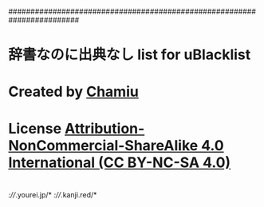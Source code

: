 ########################################################################
# 辞書なのに出典なし list for uBlacklist
# Created by [Chamiu](https://github.com/Chamiu)
# License [Attribution-NonCommercial-ShareAlike 4.0 International (CC BY-NC-SA 4.0)](https://creativecommons.org/licenses/by-nc-sa/4.0/)
# 

*://*.yourei.jp/*
*://*.kanji.red/*
